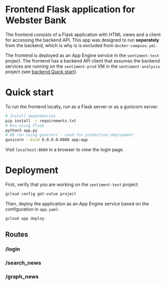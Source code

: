 # Frontend Flask application for Webster Bank

The frontend consists of a Flask application with HTML views and a client for accessing the backend API. This app was designed to run **seperately** from the backend, which is why is is excluded from `docker-compose.yml`.

The frontend is deployed as an App Engine service in the `sentiment-test` project. The frontend has a backend API client that assumes the backend services are running on the `sentiment-prod` VM in the `sentiment-analysis` project (see [backend Quick start](/backend#Quick+start)). 

# Quick start

To run the frontend locally, run as a Flask server or as a gunicorn server.

```bash
# Install dependencies
pip install -r requirements.txt
# Run using Flask
python3 app.py
# OR run using gunicorn - used for production deployment
gunicorn --bind 0.0.0.0:8080 app:app
```

Visit `localhost:8080` in a browser to view the login page.

# Deployment

First, verify that you are working on the `sentiment-test` project:

```bash
gcloud config get-value project
```

Then, deploy the application as an App Engine service based on the configuration in `app.yaml`:

```bash
gcloud app deploy
```

## Routes

### /login

### /search_news

### /graph_news
